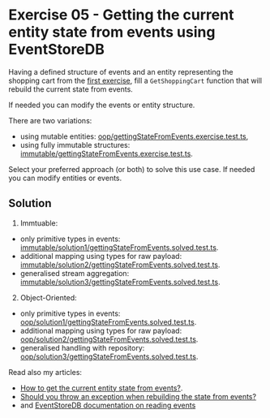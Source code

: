 # Exercise 05 - Getting the current entity state from events using EventStoreDB

Having a defined structure of events and an entity representing the shopping cart from the [first exercise](../01_events_definition/), fill a `GetShoppingCart` function that will rebuild the current state from events.

If needed you can modify the events or entity structure.

There are two variations:

- using mutable entities: [oop/gettingStateFromEvents.exercise.test.ts](./oop/gettingStateFromEvents.exercise.test.ts),
- using fully immutable structures: [immutable/gettingStateFromEvents.exercise.test.ts](./immutable/gettingStateFromEvents.exercise.test.ts).

Select your preferred approach (or both) to solve this use case. If needed you can modify entities or events.

## Solution

1. Immtuable:

- only primitive types in events: [immutable/solution1/gettingStateFromEvents.solved.test.ts](./immutable/solution1/gettingStateFromEvents.solved.test.ts).
- additional mapping using types for raw payload: [immutable/solution2/gettingStateFromEvents.solved.test.ts](./immutable/solution2/gettingStateFromEvents.solved.test.ts).
- generalised stream aggregation: [immutable/solution3/gettingStateFromEvents.solved.test.ts](./immutable/solution3/gettingStateFromEvents.solved.test.ts).

2. Object-Oriented:

- only primitive types in events: [oop/solution1/gettingStateFromEvents.solved.test.ts](./oop/solution1/gettingStateFromEvents.solved.test.ts).
- additional mapping using types for raw payload: [oop/solution2/gettingStateFromEvents.solved.test.ts](./oop/solution2/gettingStateFromEvents.solved.test.ts).
- generalised handling with repository: [oop/solution3/gettingStateFromEvents.solved.test.ts](./oop/solution3/gettingStateFromEvents.solved.test.ts).

Read also my articles:

- [How to get the current entity state from events?](https://event-driven.io/en/how_to_get_the_current_entity_state_in_event_sourcing/?utm_source=event_sourcing_net_workshop).
- [Should you throw an exception when rebuilding the state from events?](https://event-driven.io/en/should_you_throw_exception_when_rebuilding_state_from_events/=event_sourcing_net_workshop)
- and [EventStoreDB documentation on reading events](https://developers.eventstore.com/clients/grpc/reading-events.html#reading-from-a-stream)
